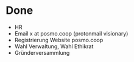 # Done
- HR 
- Email x at posmo.coop (protonmail visionary)
- Registrierung Website posmo.coop
- Wahl Verwaltung, Wahl Ethikrat
- Gründerversammlung

